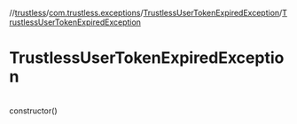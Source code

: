 //[trustless](../../../index.md)/[com.trustless.exceptions](../index.md)/[TrustlessUserTokenExpiredException](index.md)/[TrustlessUserTokenExpiredException](-trustless-user-token-expired-exception.md)

# TrustlessUserTokenExpiredException

\
constructor()
